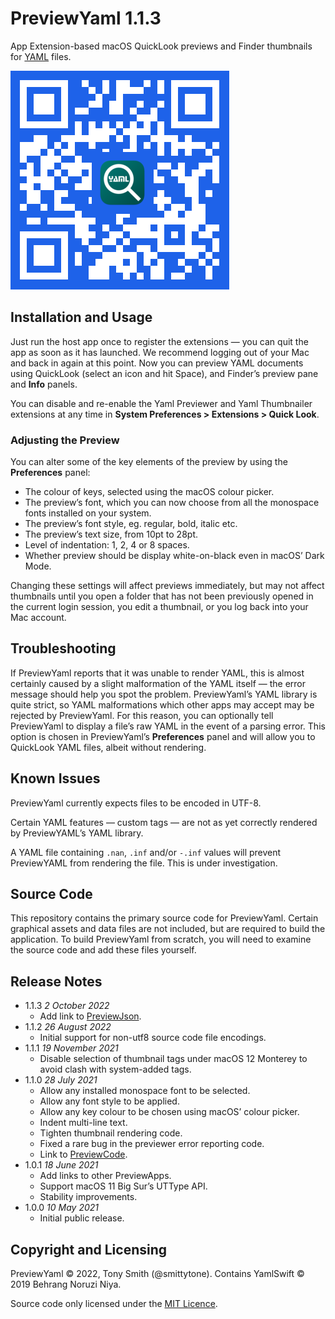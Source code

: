 # PreviewYaml 1.1.3

App Extension-based macOS QuickLook previews and Finder thumbnails for [YAML](https://yaml.org) files.

![PreviewYaml App Store QR code](qr-code-py.jpg)

## Installation and Usage ##

Just run the host app once to register the extensions &mdash; you can quit the app as soon as it has launched. We recommend logging out of your Mac and back in again at this point. Now you can preview YAML documents using QuickLook (select an icon and hit Space), and Finder’s preview pane and **Info** panels.

You can disable and re-enable the Yaml Previewer and Yaml Thumbnailer extensions at any time in **System Preferences > Extensions > Quick Look**.

### Adjusting the Preview ###

You can alter some of the key elements of the preview by using the **Preferences** panel:

- The colour of keys, selected using the macOS colour picker.
- The preview’s font, which you can now choose from all the monospace fonts installed on your system.
- The preview’s font style, eg. regular, bold, italic etc.
- The preview’s text size, from 10pt to 28pt.
- Level of indentation: 1, 2, 4 or 8 spaces.
- Whether preview should be display white-on-black even in macOS’ Dark Mode.

Changing these settings will affect previews immediately, but may not affect thumbnails until you open a folder that has not been previously opened in the current login session, you edit a thumbnail, or you log back into your Mac account.

## Troubleshooting ##

If PreviewYaml reports that it was unable to render YAML, this is almost certainly caused by a slight malformation of the YAML itself — the error message should help you spot the problem. PreviewYaml’s YAML library is quite strict, so YAML malformations which other apps may accept may be rejected by PreviewYaml. For this reason, you can optionally tell PreviewYaml to display a file’s raw YAML in the event of a parsing error. This option is chosen in PreviewYaml’s **Preferences** panel and will allow you to QuickLook YAML files, albeit without rendering.

## Known Issues ##

PreviewYaml currently expects files to be encoded in UTF-8.

Certain YAML features — custom tags — are not as yet correctly rendered by PreviewYAML’s YAML library.

A YAML file containing `.nan`, `.inf` and/or `-.inf` values will prevent PreviewYAML from rendering the file. This is under investigation.

## Source Code ##

This repository contains the primary source code for PreviewYaml. Certain graphical assets and data files are not included, but are required to build the application. To build PreviewYaml from scratch, you will need to examine the source code and add these files yourself.

## Release Notes

* 1.1.3 *2 October 2022*
    * Add link to [PreviewJson](https://smittytone.net/previewjson/index.html).
* 1.1.2 *26 August 2022*
    * Initial support for non-utf8 source code file encodings.
* 1.1.1 *19 November 2021*
    * Disable selection of thumbnail tags under macOS 12 Monterey to avoid clash with system-added tags.
* 1.1.0 *28 July 2021*
    * Allow any installed monospace font to be selected.
    * Allow any font style to be applied.
    * Allow any key colour to be chosen using macOS’ colour picker.
    * Indent multi-line text.
    * Tighten thumbnail rendering code.
    * Fixed a rare bug in the previewer error reporting code.
    * Link to [PreviewCode](https://smittytone.net/previewcode/index.html).
* 1.0.1 *18 June 2021*
    * Add links to other PreviewApps.
    * Support macOS 11 Big Sur’s UTType API.
    * Stability improvements.
* 1.0.0 *10 May 2021*
    * Initial public release.

## Copyright and Licensing

PreviewYaml © 2022, Tony Smith (@smittytone). Contains YamlSwift © 2019 Behrang Noruzi Niya.

Source code only licensed under the [MIT Licence](LICENSE).
